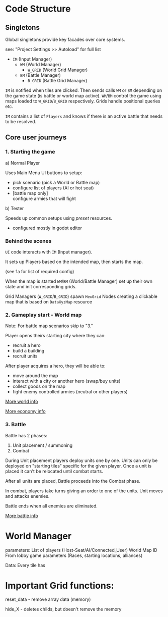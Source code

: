 # Code Structure

## Singletons

Global singletons provide key facades over core systems.

see: "Project Settings >> Autoload" for full list

- `IM` (Input Manager)
	- `WM` (World Manager)
		- `W_GRID` (World Grid Manager)
	- `BM` (Battle Manager)
		- `B_GRID` (Battle Grid Manager)

`IM` is notified when tiles are clicked. Then sends calls `WM` or `BM` depending on the game state (is battle or world map active). `WM`/`BM` control the game using maps loaded to `W_GRID`/`B_GRID` respectively. Grids handle positional queries etc.

`IM` contains a list of `Players` and knows if there is an active battle that needs to be resolved.

## Core user journeys

### 1. Starting the game

a) Normal Player

Uses Main Menu UI buttons to setup:
- pick scenario (pick a World or Battle map)
- configure list of players (AI or hot seat)
- [battle map only]\
configure armies that will fight

b) Tester

Speeds up common setups using *preset* resources.

- configured mostly in godot editor

### Behind the scenes

`UI` code interacts with `IM` (Input manager).

It sets up Players based on the intended map, then starts the map.

(see 1a for list of required config)

When the map is started `WM`/`BM` (World/Battle Manager) set up their own state and init corresponding grids.

Grid Managers (`W_GRID`/`B_GRID`) spawn `HexGrid` Nodes creating a clickable map that is based on `DataXyzMap` resource

### 2. Gameplay start - World map

Note: For battle map scenarios skip to "3."

Player opens theirs starting city where they can:
- recruit a hero
- build a building
- recruit units

After player acquires a hero, they will be able to:
- move around the map 
- interact with a city or another hero (swap/buy units)
- collect goods on the map
- fight enemy controlled armies (neutral or other players)


[More world info](../Documentation/World%20map/design.md)

[More economy info](../Documentation/World%20map/economy.md)

### 3. Battle

Battle has 2 phases:

1. Unit placement / summoning
2. Combat

During Unit placement players deploy units one by one. Units can only be deployed on "starting tiles" specific for the given player. Once a unit is placed it can't be relocated until combat starts. 

After all units are placed, Battle proceeds into the Combat phase.

In combat, players take turns giving an order to one of the units. Unit moves and attacks enemies.

Battle ends when all enemies are eliminated.

[More battle info](../Documentation/Battle%20System/Battle_Description.md)


# World Manager

parameters:
	List of players (Host-Seat/AI/Connected_User)
	World Map ID
	From lobby game parameters (Races, starting locations, alliances)


Data:
	Every tile has 


# Important Grid functions:

reset_data - remove array data (memory)

hide_X - deletes childs, but doesn't remove the memory



